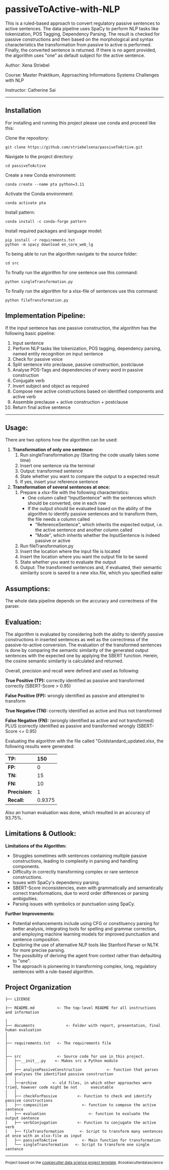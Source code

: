 # passiveToActive-with-NLP

This is a ruled-based approach to convert regulatory passive sentences to active sentences. The data pipeline uses SpaCy to perform NLP tasks like tokenization, POS Tagging, Dependency Parsing. The result is checked for passive constructions and then based on the morphological and syntax characteristics the transformation from passive to active is performed. Finally, the converted sentence is returned. If there is no agent provided, the algorithm uses "one" as default subject for the active sentence.

Author: Xena Striebel

Course: Master Praktikum, Approaching Informations Systems Challenges with NLP

Instructor: Catherine Sai

---

## **Installation**

For installing and running this project please use conda and proceed like this:

Clone the repository:

```
git clone https://github.com/striebelxena/passiveToActive.git
```

Navigate to the project directory:

```
cd passiveToActive
```

Create a new Conda environment:

```
conda create --name pta python=3.11
```

Activate the Conda environment:

```
conda activate pta
```

Install pattern:

```
conda install -c conda-forge pattern
```

Install required packages and language model:

```
pip install -r requirements.txt
python -m spacy download en_core_web_lg 
```



To being able to run the algorithm navigate to the source folder:

```
cd src
```

To finally run the algorithm for one sentence use this command:

```
python singleTransformation.py
```

To finally run the algorithm for a xlsx-file of sentences use this command:

```
python fileTransformation.py
```

Implementation Pipeline:
------------------------

If the input sentence has one passive construction, the algorithm has the following basic pipeline:

1. Input sentence
2. Perform NLP tasks like tokenization, POS tagging, dependency parsing, named entity recognition on input sentence
3. Check for passive voice
4. Split sentence into preclause, passive construction, postclause
5. Analyse POS-Tags and dependencies of every word in passive construction
6. Conjugate verb
7. Invert subject and object as required
8. Compose new active constructions based on identified components and active verb
9. Assemble preclause + active construction + postclause
10. Return final active sentence

---

Usage:
------

There are two options how the algorithm can be used:

1. **Transformation of only one sentence:**
   1. Run singleTransformation.py (Starting the code usually takes some time)
   2. Insert one sentence via the terminal
   3. Output: transformed sentence
   4. State whether you want to compare the output to a expected result
   5. If yes, insert your reference sentence
2. **Transformation of several sentences at once:**
   1. Prepare a xlsx-file with the following characteristics:
      * One column called “InputSentence” with the sentences which should be converted, one in each row
      * If the output should be evaluated based on the ability of the algorithm to identify passive sentences and to transform them, the file needs a column called
        * "ReferenceSentence", which
          inherits the expected output, i.e. the active sentence and another column called
        * "Mode", which inherits whether the InputSentence is indeed passive or active
   2. Run fileTransformation.py
   3. Insert the location where the input file is located
   4. Insert the location where you want the output file to be saved
   5. State whether you want to evaluate the output
   6. Output: The transformed sentences and, if evaluated, their semantic similarity score is saved to a new xlsx.file, which you specified ealier

## Assumptions:

The whole data pipeline depends on the accuracy and correctness of the parser.

## Evaluation:

The algorithm is evaluated by considering both the ability to identify
passive constructions in inserted sentences as well as the correctness of the
passive-to-active conversion. The evaluation of the transformed sentences is done by comparing the semantic similarity of the generated output sentences with the expected one by applying the SBERT function. Herein, the cosine semantic similarity is calculated and returned.

Overall, precision and recall were defined and used as following:

**True Positive (TP):** correctly identified as passive and
transformed correctly (SBERT-Score > 0.95)

**False Positive (FP):** wrongly identified as passive and
attempted to transform

**True Negative (TN):** correctly identified as active and thus not
transformed

**False Negative (FN):** (wrongly identified as active and
not transformed) PLUS (correctly identified as passive and transformed wrongly
(SBERT-Score <= 0.95)

Evaluating the algorithm with the file called "Goldstandard_updated.xlsx, the following results were generated:

| **TP:**        | 150    |
| :------------------- | :----- |
| **FP:**        | 0      |
| **TN:**        | 15     |
| **FN:**        | 10     |
| **Precision:** | 1      |
| **Recall:**    | 0.9375 |

Also an human evaluation was done, which resulted in an accuracy of 93.75%.

## Limitations & Outlook:

**Limitations of the Algorithm:**

* Struggles sometimes with sentences containing multiple passive constructions, leading to complexity in parsing and handling components.
* Difficulty in correctly transforming complex or rare sentence constructions.
* Issues with SpaCy's dependency parsing.
* SBERT-Score inconsistencies, even with grammatically and semantically correct transformations, due to word order differences or parsing ambiguities.
* Parsing issues with symbolics or punctuation using SpaCy.

**Further Improvements:**

* Potential enhancements include using CFG or constituency parsing for better analysis, integrating tools for spelling and grammar correction, and employing machine learning models for improved punctuation and sentence composition.
* Exploring the use of alternative NLP tools like Stanford Parser or NLTK for more precise parsing.
* The possibility of deriving the agent from context rather than defaulting to "one".
* The approach is pioneering in transforming complex, long, regulatory sentences with a rule-based algorithm.

Project Organization
--------------------

    ├── LICENSE

    ├── README.md          <- The top-level README for all instructions and information

    │
    ├── documents              <- Folder with report, presentation, final human evaluation
    │
    │
    ├── requirements.txt   <- The requirements file
    │
    │
    ├── src                <- Source code for use in this project.
    │   ├──__init__.py    <- Makes src a Python module
    │   │
    │   ├── analysePassiveConstruction           <- function that parses and analyses the identified passive construction
    │   │
    │   ├──archive       <- old files, in which other approaches were tried, however code might be not 		executable
    │   │  
    │   ├── checkForPassive         <- Function to check and identify passive constructions
    │   ├── composition               <- function to compose the active sentence
    │   ├── evaluation                   <- function to evaluate the output sentence
    │   ├── verbConjugation         <- Function to conjugate the active verb
    │   ├── fileTransformation       <- Script to transform many sentences at once with an xlsx-file as input
    │   ├── passiveToActive           <- Main function for transformation
    │   └── singleTransformation   <- Script to transform one single sentence

---

<p><small>Project based on the <a target="_blank" href="https://drivendata.github.io/cookiecutter-data-science/">cookiecutter data science project template</a>. #cookiecutterdatascience</small></p>

